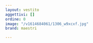 ```yaml
---
layout: vestito
aggettivi: []
ordine: 0
image: "/v1614684061/1306_w9xcxf.jpg"
brand: maestri

---
```

